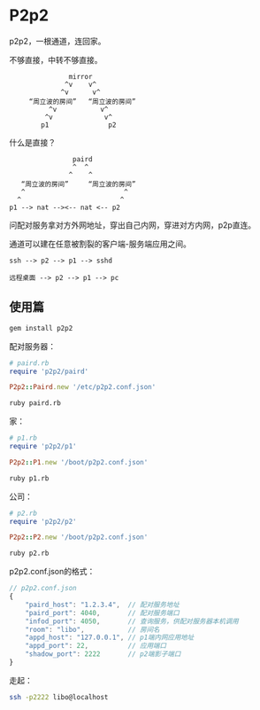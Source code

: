 # P2p2

p2p2，一根通道，连回家。

不够直接，中转不够直接。

```
               mirror
              ^v    v^
             ^v      v^
     “周立波的房间”   “周立波的房间”
          ^v           v^
         ^v             v^
        p1               p2
```

什么是直接？

```
                paird
                ^  ^
               ^    ^
   “周立波的房间”     “周立波的房间”
   ^                         ^
  ^                         ^
p1 --> nat --><-- nat <-- p2
```

问配对服务拿对方外网地址，穿出自己内网，穿进对方内网，p2p直连。

通道可以建在任意被割裂的客户端-服务端应用之间。

```
ssh --> p2 --> p1 --> sshd

远程桌面 --> p2 --> p1 --> pc
```

## 使用篇

```bash
gem install p2p2
```

配对服务器：

```ruby
# paird.rb
require 'p2p2/paird'

P2p2::Paird.new '/etc/p2p2.conf.json'
```

```bash
ruby paird.rb
```

家：

```ruby
# p1.rb
require 'p2p2/p1'

P2p2::P1.new '/boot/p2p2.conf.json'
```

```bash
ruby p1.rb
```

公司：

```ruby
# p2.rb
require 'p2p2/p2'

P2p2::P2.new '/boot/p2p2.conf.json'
```

```bash
ruby p2.rb
```

p2p2.conf.json的格式：

```javascript
// p2p2.conf.json
{
    "paird_host": "1.2.3.4",  // 配对服务地址
    "paird_port": 4040,       // 配对服务端口
    "infod_port": 4050,       // 查询服务，供配对服务器本机调用
    "room": "libo",           // 房间名
    "appd_host": "127.0.0.1", // p1端内网应用地址
    "appd_port": 22,          // 应用端口
    "shadow_port": 2222       // p2端影子端口
}
```

走起：

```bash
ssh -p2222 libo@localhost
```
